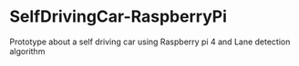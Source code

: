 # SelfDrivingCar-RaspberryPi
Prototype about a self driving car using Raspberry pi 4 and Lane detection algorithm
